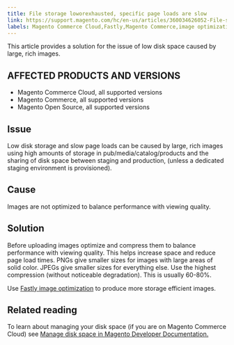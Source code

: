 ```yaml
---
title: File storage loworexhausted, specific page loads are slow
link: https://support.magento.com/hc/en-us/articles/360034626052-File-storage-low-exhausted-specific-page-loads-are-slow
labels: Magento Commerce Cloud,Fastly,Magento Commerce,image optimization,page loads slow,disk space,storage,how to
---
```


This article provides a solution for the issue of low disk space caused by large, rich images.

 AFFECTED PRODUCTS AND VERSIONS
------------------------------

 
 * Magento Commerce Cloud, all supported versions
 * Magento Commerce, all supported versions
 * Magento Open Source, all supported versions
 
 Issue
-----

 Low disk storage and slow page loads can be caused by large, rich images using high amounts of storage in pub/media/catalog/products and the sharing of disk space between staging and production, (unless a dedicated staging environment is provisioned).

 Cause
-----

 Images are not optimized to balance performance with viewing quality.

 Solution
--------

 Before uploading images optimize and compress them to balance performance with viewing quality. This helps increase space and reduce page load times. PNGs give smaller sizes for images with large areas of solid color. JPEGs give smaller sizes for everything else. Use the highest compression (without noticeable degradation). This is usually 60-80%.

 Use [Fastly image optimization](https://devdocs.magento.com/guides/v2.3/cloud/cdn/fastly-image-optimization.html) to produce more storage efficient images.

 Related reading
---------------

 To learn about managing your disk space (if you are on Magento Commerce Cloud) see [Manage disk space in Magento Developer Documentation.](https://devdocs.magento.com/guides/v2.3/cloud/project/manage-disk-space.html?itm_source=devdocs&itm_medium=search_page&itm_campaign=federated_search&itm_term=manage%20disk%20space)

